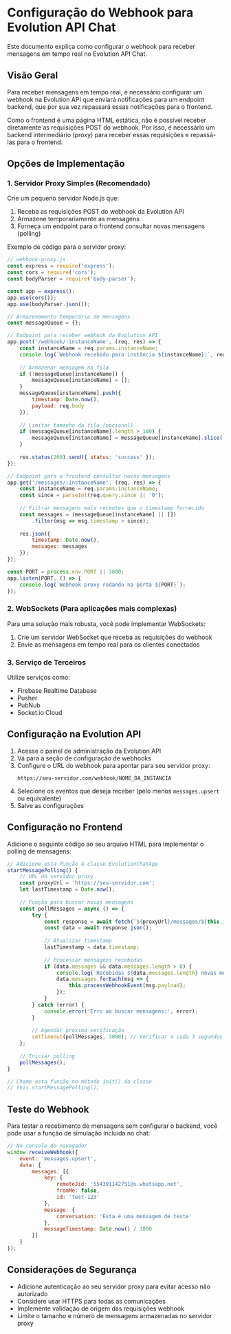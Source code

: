 # Configuração do Webhook para Evolution API Chat

Este documento explica como configurar o webhook para receber mensagens em tempo real no Evolution API Chat.

## Visão Geral

Para receber mensagens em tempo real, é necessário configurar um webhook na Evolution API que enviará notificações para um endpoint backend, que por sua vez repassará essas notificações para o frontend.

Como o frontend é uma página HTML estática, não é possível receber diretamente as requisições POST do webhook. Por isso, é necessário um backend intermediário (proxy) para receber essas requisições e repassá-las para o frontend.

## Opções de Implementação

### 1. Servidor Proxy Simples (Recomendado)

Crie um pequeno servidor Node.js que:
1. Receba as requisições POST do webhook da Evolution API
2. Armazene temporariamente as mensagens
3. Forneça um endpoint para o frontend consultar novas mensagens (polling)

Exemplo de código para o servidor proxy:

```javascript
// webhook-proxy.js
const express = require('express');
const cors = require('cors');
const bodyParser = require('body-parser');

const app = express();
app.use(cors());
app.use(bodyParser.json());

// Armazenamento temporário de mensagens
const messageQueue = {};

// Endpoint para receber webhook da Evolution API
app.post('/webhook/:instanceName', (req, res) => {
    const instanceName = req.params.instanceName;
    console.log(`Webhook recebido para instância ${instanceName}:`, req.body);
    
    // Armazenar mensagem na fila
    if (!messageQueue[instanceName]) {
        messageQueue[instanceName] = [];
    }
    messageQueue[instanceName].push({
        timestamp: Date.now(),
        payload: req.body
    });
    
    // Limitar tamanho da fila (opcional)
    if (messageQueue[instanceName].length > 100) {
        messageQueue[instanceName] = messageQueue[instanceName].slice(-100);
    }
    
    res.status(200).send({ status: 'success' });
});

// Endpoint para o frontend consultar novas mensagens
app.get('/messages/:instanceName', (req, res) => {
    const instanceName = req.params.instanceName;
    const since = parseInt(req.query.since || '0');
    
    // Filtrar mensagens mais recentes que o timestamp fornecido
    const messages = (messageQueue[instanceName] || [])
        .filter(msg => msg.timestamp > since);
    
    res.json({
        timestamp: Date.now(),
        messages: messages
    });
});

const PORT = process.env.PORT || 3000;
app.listen(PORT, () => {
    console.log(`Webhook proxy rodando na porta ${PORT}`);
});
```

### 2. WebSockets (Para aplicações mais complexas)

Para uma solução mais robusta, você pode implementar WebSockets:

1. Crie um servidor WebSocket que receba as requisições do webhook
2. Envie as mensagens em tempo real para os clientes conectados

### 3. Serviço de Terceiros

Utilize serviços como:
- Firebase Realtime Database
- Pusher
- PubNub
- Socket.io Cloud

## Configuração na Evolution API

1. Acesse o painel de administração da Evolution API
2. Vá para a seção de configuração de webhooks
3. Configure o URL do webhook para apontar para seu servidor proxy:
   ```
   https://seu-servidor.com/webhook/NOME_DA_INSTANCIA
   ```
4. Selecione os eventos que deseja receber (pelo menos `messages.upsert` ou equivalente)
5. Salve as configurações

## Configuração no Frontend

Adicione o seguinte código ao seu arquivo HTML para implementar o polling de mensagens:

```javascript
// Adicione esta função à classe EvolutionChatApp
startMessagePolling() {
    // URL do servidor proxy
    const proxyUrl = 'https://seu-servidor.com';
    let lastTimestamp = Date.now();
    
    // Função para buscar novas mensagens
    const pollMessages = async () => {
        try {
            const response = await fetch(`${proxyUrl}/messages/${this.instanceName}?since=${lastTimestamp}`);
            const data = await response.json();
            
            // Atualizar timestamp
            lastTimestamp = data.timestamp;
            
            // Processar mensagens recebidas
            if (data.messages && data.messages.length > 0) {
                console.log(`Recebidas ${data.messages.length} novas mensagens`);
                data.messages.forEach(msg => {
                    this.processWebhookEvent(msg.payload);
                });
            }
        } catch (error) {
            console.error('Erro ao buscar mensagens:', error);
        }
        
        // Agendar próxima verificação
        setTimeout(pollMessages, 3000); // Verificar a cada 3 segundos
    };
    
    // Iniciar polling
    pollMessages();
}

// Chame esta função no método init() da classe
// this.startMessagePolling();
```

## Teste do Webhook

Para testar o recebimento de mensagens sem configurar o backend, você pode usar a função de simulação incluída no chat:

```javascript
// No console do navegador
window.receiveWebhook({
    event: 'messages.upsert',
    data: {
        messages: [{
            key: {
                remoteJid: '554391142751@s.whatsapp.net',
                fromMe: false,
                id: 'test-123'
            },
            message: {
                conversation: 'Esta é uma mensagem de teste'
            },
            messageTimestamp: Date.now() / 1000
        }]
    }
});
```

## Considerações de Segurança

- Adicione autenticação ao seu servidor proxy para evitar acesso não autorizado
- Considere usar HTTPS para todas as comunicações
- Implemente validação de origem das requisições webhook
- Limite o tamanho e número de mensagens armazenadas no servidor proxy
